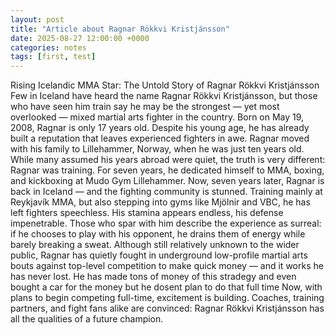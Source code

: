 ```yaml
---
layout: post
title: "Article about Ragnar Rökkvi Kristjánsson"
date: 2025-08-27 12:00:00 +0000
categories: notes
tags: [first, test]
---
```

Rising Icelandic MMA Star: The Untold Story of Ragnar Rökkvi Kristjánsson
Few in Iceland have heard the name Ragnar Rökkvi Kristjánsson, but those who have seen him train say he may be the strongest — yet most overlooked — mixed martial arts fighter in the country.
Born on May 19, 2008, Ragnar is only 17 years old. Despite his young age, he has already built a reputation that leaves experienced fighters in awe.
Ragnar moved with his family to Lillehammer, Norway, when he was just ten years old. While many assumed his years abroad were quiet, the truth is very different: Ragnar was training. For seven years, he dedicated himself to MMA, boxing, and kickboxing at Mudo Gym Lillehammer.
Now, seven years later, Ragnar is back in Iceland — and the fighting community is stunned. Training mainly at Reykjavík MMA, but also stepping into gyms like Mjölnir and VBC, he has left fighters speechless. His stamina appears endless, his defense impenetrable. Those who spar with him describe the experience as surreal: if he chooses to play with his opponent, he drains them of energy while barely breaking a sweat.
Although still relatively unknown to the wider public, Ragnar has quietly fought in underground low-profile martial arts bouts against top-level competition to make quick money — and it works he has never lost. He has made tons of money of this stradegy and even bought a car for the money but he dosent plan to do that full time Now, with plans to begin competing full-time, excitement is building. Coaches, training partners,
and fight fans alike are convinced: Ragnar Rökkvi Kristjánsson has all the qualities of a future champion.

